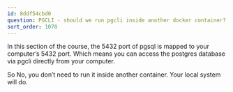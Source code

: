 ```yaml
---
id: 8ddf54cbd0
question: PGCLI - should we run pgcli inside another docker container?
sort_order: 1070
---
```


In this section of the course, the 5432 port of pgsql is mapped to your computer’s 5432 port. Which means you can access the postgres database via pgcli directly from your computer.

So No, you don’t need to run it inside another container. Your local system will do.

